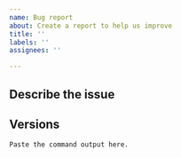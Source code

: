 ```yaml
---
name: Bug report
about: Create a report to help us improve
title: ''
labels: ''
assignees: ''

---
```


## Describe the issue
<!-- Describe your issue here -->

## Versions
<!--
In general, please make sure you are using the latest versions of software when reporting an issue. If you are not using the latest JupyterLab, please be sure to install the right labextension: https://github.com/matplotlib/ipympl#install-an-old-jupyterlab-extension

Please include the result of the following command, which will print out the version of python, ipympl and the Jupyter ecosystem.

```bash
set -x ; python -c "import sys; print('\n',sys.version); import ipympl; print('ipympl version:', ipympl.__version__)" ; jupyter --version ; jupyter nbextension list ; jupyter labextension list
```
-->
```
Paste the command output here.
```

